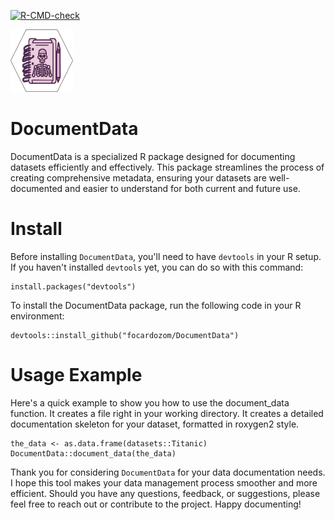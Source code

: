 <!-- badges: start -->
[![R-CMD-check](https://github.com/focardozom/DocumentData/actions/workflows/R-CMD-check.yaml/badge.svg)](https://github.com/focardozom/DocumentData/actions/workflows/R-CMD-check.yaml)
<!-- badges: end -->

<p align="left">
  <img width="100" height="100" src="./inst/hex_sticker_documenData.png">
</p>

# DocumentData

DocumentData is a specialized R package designed for documenting datasets efficiently and effectively. This package streamlines the process of creating comprehensive metadata, ensuring your datasets are well-documented and easier to understand for both current and future use.

# Install

Before installing `DocumentData`, you'll need to have `devtools` in your R setup. If you haven't installed `devtools` yet, you can do so with this command:

```
install.packages("devtools")
```

To install the DocumentData package, run the following code in your R environment:

```
devtools::install_github("focardozom/DocumentData")
```

# Usage Example

Here's a quick example to show you how to use the document_data function. It creates a file right in your working directory. It creates a detailed documentation skeleton for your dataset, formatted in roxygen2 style.

```
the_data <- as.data.frame(datasets::Titanic)
DocumentData::document_data(the_data)
```

Thank you for considering `DocumentData` for your data documentation needs. I hope this tool makes your data management process smoother and more efficient. Should you have any questions, feedback, or suggestions, please feel free to reach out or contribute to the project. Happy documenting!